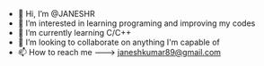 - 👋 Hi, I’m @JANESHR
- 👀 I’m interested in learning programing and improving my codes
- 🌱 I’m currently learning C/C++
- 💞️ I’m looking to collaborate on anything I'm capable of
- 📫 How to reach me ---> janeshkumar89@gmail.com

<!---
JANESHR/JANESHR is a ✨ special ✨ repository because its `README.md` (this file) appears on your GitHub profile.
You can click the Preview link to take a look at your changes.
--->
